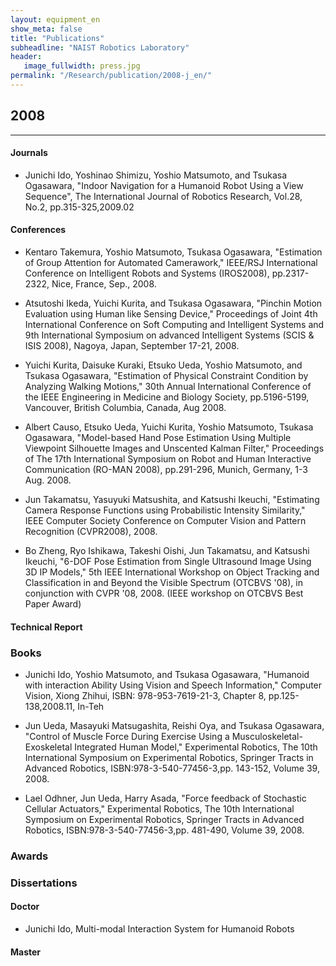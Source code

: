```yaml
---
layout: equipment_en
show_meta: false
title: "Publications"
subheadline: "NAIST Robotics Laboratory"
header:
   image_fullwidth: press.jpg
permalink: "/Research/publication/2008-j_en/"
---
```


## 2008
___

#### Journals
- Junichi Ido, Yoshinao Shimizu, Yoshio Matsumoto, and Tsukasa Ogasawara, "Indoor Navigation for a Humanoid Robot Using a View Sequence", The International Journal of Robotics Research, Vol.28, No.2, pp.315-325,2009.02








#### Conferences
- Kentaro Takemura, Yoshio Matsumoto, Tsukasa Ogasawara, "Estimation of Group Attention for Automated Camerawork," IEEE/RSJ International Conference on Intelligent Robots and Systems (IROS2008), pp.2317-2322, Nice, France, Sep., 2008.

- Atsutoshi Ikeda, Yuichi Kurita, and Tsukasa Ogasawara, "Pinchin Motion Evaluation using Human like Sensing Device," Proceedings of Joint 4th International Conference on Soft Computing and Intelligent Systems and 9th International Symposium on advanced Intelligent Systems (SCIS & ISIS 2008), Nagoya, Japan, September 17-21, 2008.

- Yuichi Kurita, Daisuke Kuraki, Etsuko Ueda, Yoshio Matsumoto, and Tsukasa Ogasawara, "Estimation of Physical Constraint Condition by Analyzing Walking Motions," 30th Annual International Conference of the IEEE Engineering in Medicine and Biology Society, pp.5196-5199, Vancouver, British Columbia, Canada, Aug 2008.

- Albert Causo, Etsuko Ueda, Yuichi Kurita, Yoshio Matsumoto, Tsukasa Ogasawara, "Model-based Hand Pose Estimation Using Multiple Viewpoint Silhouette Images and Unscented Kalman Filter," Proceedings of The 17th International Symposium on Robot and Human Interactive Communication (RO-MAN 2008), pp.291-296, Munich, Germany, 1-3 Aug. 2008.

- Jun Takamatsu, Yasuyuki Matsushita, and Katsushi Ikeuchi, "Estimating Camera Response Functions using Probabilistic Intensity Similarity," IEEE Computer Society Conference on Computer Vision and Pattern Recognition (CVPR2008), 2008.

- Bo Zheng, Ryo Ishikawa, Takeshi Oishi, Jun Takamatsu, and Katsushi Ikeuchi, "6-DOF Pose Estimation from Single Ultrasound Image Using 3D IP Models," 5th IEEE International Workshop on Object Tracking and Classification in and Beyond the Visible Spectrum (OTCBVS '08), in conjunction with CVPR '08, 2008. (IEEE workshop on OTCBVS Best Paper Award)


#### Technical Report


### Books
- Junichi Ido, Yoshio Matsumoto, and Tsukasa Ogasawara, "Humanoid with interaction Ability Using Vision and Speech Information," Computer Vision, Xiong Zhihui, ISBN: 978-953-7619-21-3, Chapter 8, pp.125-138,2008.11, In-Teh

- Jun Ueda, Masayuki Matsugashita, Reishi Oya, and Tsukasa Ogasawara, "Control of Muscle Force During Exercise Using a Musculoskeletal-Exoskeletal Integrated Human Model," Experimental Robotics, The 10th International Symposium on Experimental Robotics, Springer Tracts in Advanced Robotics, ISBN:978-3-540-77456-3,pp. 143-152, Volume 39, 2008.

- Lael Odhner, Jun Ueda, Harry Asada, "Force feedback of Stochastic Cellular Actuators," Experimental Robotics, The 10th International Symposium on Experimental Robotics, Springer Tracts in Advanced Robotics, ISBN:978-3-540-77456-3,pp. 481-490, Volume 39, 2008.




### Awards





### Dissertations

#### Doctor
- Junichi Ido, Multi-modal Interaction System for Humanoid Robots 








#### Master
